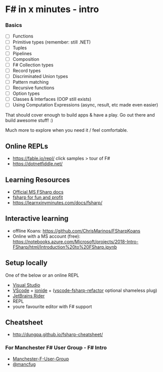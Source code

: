 # F# in x minutes - intro

### Basics
- [ ] Functions
- [ ] Primitive types (remember: still .NET)
- [ ] Tuples
- [ ] Pipelines
- [ ] Composition
- [ ] F# Collection types
- [ ] Record types
- [ ] Discriminated Union types
- [ ] Pattern matching
- [ ] Recursive functions
- [ ] Option types
- [ ] Classes & Interfaces (OOP still exists)
- [ ] Using Computation Expressions (async, result, etc made even easier)

That should cover enough to build apps & have a play. Go out there and build awesome stuff! :)

Much more to explore when you need it / feel comfortable.

## Online REPLs
- https://fable.io/repl/ click samples > tour of F#
- https://dotnetfiddle.net/

## Learning Resources
- [Official MS FSharp docs](https://docs.microsoft.com/en-us/dotnet/fsharp/tour)
- [fsharp for fun and profit](https://fsharpforfunandprofit.com/learning-fsharp/)
- https://learnxinyminutes.com/docs/fsharp/

## Interactive learning
- offline Koans: https://github.com/ChrisMarinos/FSharpKoans
- Online with a MS account (free): https://notebooks.azure.com/Microsoft/projects/2018-Intro-FSharp/html/Introduction%20to%20FSharp.ipynb

## Setup locally
One of the below or an online REPL
- [Visual Studio](https://www.visualstudio.com/downloads/)
- [VScode](https://code.visualstudio.com/) + [ionide](http://ionide.io/) + ([vscode-fsharp-refactor](https://marketplace.visualstudio.com/items?itemName=danmannock.vscode-fsharp-refactor) optional shameless plug)
- [JetBrains Rider](https://www.jetbrains.com/rider)
- REPL
- youre favourite editor with F# support

## Cheatsheet
- http://dungpa.github.io/fsharp-cheatsheet/

### For Manchester F# User Group - F# Intro
- [Manchester-F-User-Group](https://www.meetup.com/Manchester-F-User-Group/)
- [@mancfug](https://twitter.com/mancfug)

